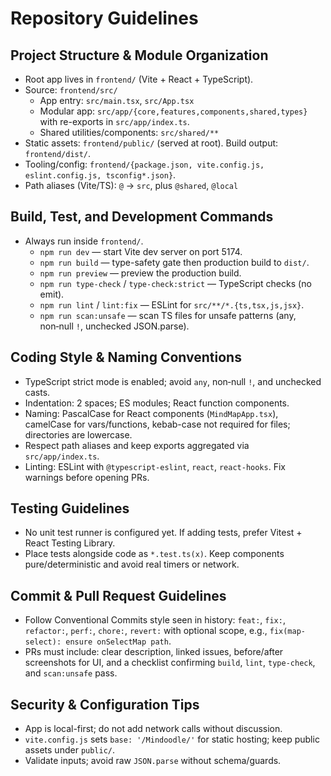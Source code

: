 # Repository Guidelines

## Project Structure & Module Organization
- Root app lives in `frontend/` (Vite + React + TypeScript).
- Source: `frontend/src/`
  - App entry: `src/main.tsx`, `src/App.tsx`
  - Modular app: `src/app/{core,features,components,shared,types}` with re-exports in `src/app/index.ts`.
  - Shared utilities/components: `src/shared/**`
- Static assets: `frontend/public/` (served at root). Build output: `frontend/dist/`.
- Tooling/config: `frontend/{package.json, vite.config.js, eslint.config.js, tsconfig*.json}`.
- Path aliases (Vite/TS): `@` → `src`, plus `@shared`, `@local`

## Build, Test, and Development Commands
- Always run inside `frontend/`.
  - `npm run dev` — start Vite dev server on port 5174.
  - `npm run build` — type-safety gate then production build to `dist/`.
  - `npm run preview` — preview the production build.
  - `npm run type-check` / `type-check:strict` — TypeScript checks (no emit).
  - `npm run lint` / `lint:fix` — ESLint for `src/**/*.{ts,tsx,js,jsx}`.
  - `npm run scan:unsafe` — scan TS files for unsafe patterns (any, non‑null `!`, unchecked JSON.parse).

## Coding Style & Naming Conventions
- TypeScript strict mode is enabled; avoid `any`, non‑null `!`, and unchecked casts.
- Indentation: 2 spaces; ES modules; React function components.
- Naming: PascalCase for React components (`MindMapApp.tsx`), camelCase for vars/functions, kebab-case not required for files; directories are lowercase.
- Respect path aliases and keep exports aggregated via `src/app/index.ts`.
- Linting: ESLint with `@typescript-eslint`, `react`, `react-hooks`. Fix warnings before opening PRs.

## Testing Guidelines
- No unit test runner is configured yet. If adding tests, prefer Vitest + React Testing Library.
- Place tests alongside code as `*.test.ts(x)`. Keep components pure/deterministic and avoid real timers or network.

## Commit & Pull Request Guidelines
- Follow Conventional Commits style seen in history: `feat:`, `fix:`, `refactor:`, `perf:`, `chore:`, `revert:` with optional scope, e.g., `fix(map-select): ensure onSelectMap path`.
- PRs must include: clear description, linked issues, before/after screenshots for UI, and a checklist confirming `build`, `lint`, `type-check`, and `scan:unsafe` pass.

## Security & Configuration Tips
- App is local-first; do not add network calls without discussion.
- `vite.config.js` sets `base: '/Mindoodle/'` for static hosting; keep public assets under `public/`.
- Validate inputs; avoid raw `JSON.parse` without schema/guards.

